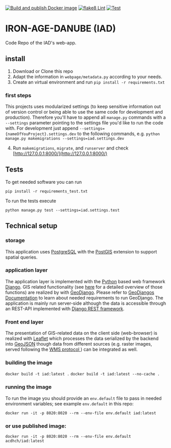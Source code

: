 [![Build and publish Docker image](https://github.com/acdh-oeaw/iad/actions/workflows/build.yml/badge.svg)](https://github.com/acdh-oeaw/iad/actions/workflows/build.yml)
[![flake8 Lint](https://github.com/acdh-oeaw/iad/actions/workflows/lint.yml/badge.svg)](https://github.com/acdh-oeaw/iad/actions/workflows/lint.yml)
[![Test](https://github.com/acdh-oeaw/iad/actions/workflows/test.yml/badge.svg)](https://acdh-oeaw.github.io/iad/)

# IRON-AGE-DANUBE (IAD)

Code Repo of the IAD's web-app.

## install

1. Download or Clone this repo
2. Adapt the information in `webpage/metadata.py` according to your needs.
3. Create an virtual environment and run `pip install -r requirements.txt`

### first steps

This projects uses modularized settings (to keep sensitive information out of version control or being able to use the same code for development and production). Therefore you'll have to append all `manage.py` commands with a `--settings` parameter pointing to the settings file you'd like to run the code with. For development just append `--settings={nameOfYouProject}.settings.dev` to the following commands, e.g. `python manage.py makemigrations --settings=iad.settings.dev`

4. Run `makemigrations`, `migrate`, and `runserver` and check [http://127.0.0.1:8000/](http://127.0.0.1:8000/)

## Tests

To get needed software you can run

    pip install -r requirements_test.txt

To run the tests execute

    python manage.py test --settings=iad.settings.test


## Technical setup

### storage

This application uses [PostgreSQL](https://www.postgresql.org/) with the [PostGIS](http://postgis.net) extension to support spatial queries.

### application layer

The application layer is implemented with the [Python](https://www.python.org/) based web framework [Django](https://www.djangoproject.com/). GIS related functionality (see [here](https://docs.djangoproject.com/en/1.11/ref/contrib/gis/db-api/#compatibility-tables) for a detailed overview of those functions) are realized by with [GeoDjango](https://docs.djangoproject.com/en/1.11/ref/contrib/gis/).
Please refer to [GeoDjangos Documentation](https://docs.djangoproject.com/en/1.11/ref/contrib/gis/) to learn about needed requirements to run GeoDjango.
The application is mainly run server-side although the data is accessible through an REST-API implemented with [Django REST framework](http://www.django-rest-framework.org/).

### Front end layer

The presentation of GIS-related data on the client side (web-browser) is realized with [Leaflet](http://leafletjs.com/) which processes the data serialized by the backend into [GeoJSON](http://geojson.org/) though data from different sources (e.g. raster images, served following the [WMS protocol ](https://en.wikipedia.org/wiki/Web_Map_Service)) can be integrated as well.


### building the image

`docker build -t iad:latest .`
`docker build -t iad:latest --no-cache .`

### running the image

To run the image you should provide an `env.default` file to pass in needed environment variables; see example `env.default` in this repo:


`docker run -it -p 8020:8020 --rm --env-file env.default iad:latest`

### or use published image:

`docker run -it -p 8020:8020 --rm --env-file env.default acdhch/iad:latest`